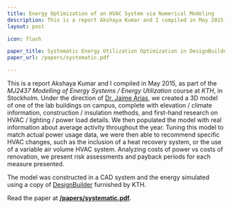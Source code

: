 ```yaml
---
title: Energy Optimization of an HVAC System via Numerical Modeling
description: This is a report Akshaya Kumar and I compiled in May 2015, as part of the MJ2437 Modelling of Energy Systems / Energy Utilization course at KTH, in Stockholm. 
layout: post

icon: flash

paper_title: Systematic Energy Utilization Optimization in DesignBuilder
paper_url: /papers/systematic.pdf

---
```


This is a report Akshaya Kumar and I compiled in May 2015, as part of the
_MJ2437 Modelling of Energy Systems / Energy Utilization_ course at _KTH_, in
Stockholm. Under the direction of [Dr. Jaime
Arias](https://www.kth.se/en/itm/inst/energiteknik/forskningsavdelningar/upp-och-vent/personal/jaime-arias-1.73288),
we created a 3D model of one of the lab buildings on campus, complete with
elevation / climate information, construction / insulation methods, and
first-hand research on HVAC / lighting / power load details. We then populated
the model with real information about average activity throughout the year.
Tuning this model to match actual power usage data, we were then able to
recommend specific HVAC changes, such as the inclusion of a heat recovery
system, or the use of a variable air volume HVAC system. Analyzing costs of
power vs costs of renovation, we present risk assessments and payback periods
for each measure presented.

The model was constructed in a CAD system and the energy simulated using a copy of [DesignBuilder](http://www.designbuilder.co.uk/) furnished by KTH.

Read the paper at **[/papers/systematic.pdf](/papers/systematic.pdf).**
